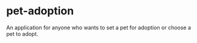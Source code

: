 # pet-adoption
An application for anyone who wants to set a pet for adoption or choose a pet to adopt.
